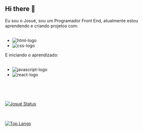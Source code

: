 ## Hi there 👋

Eu sou o Josué, sou um Programador Front End, atualmente estou aprendendo e criando projetos com:
<br>
<br>
 - <img src="https://img.shields.io/badge/HTML5-E34F26?style=for-the-badge&logo=html5&logoColor=white" alt="html-logo" />
 - <img src="https://img.shields.io/badge/CSS3-1572B6?style=for-the-badge&logo=css3&logoColor=white" alt="css-logo" />

E iniciando o aprendizado:
<br>
<br>
- <img src="https://img.shields.io/badge/JavaScript-F7DF1E?style=for-the-badge&logo=javascript&logoColor=black" alt="javascript-logo" />
- <img src="https://img.shields.io/badge/react%20os-0088CC?style=for-the-badge&logo=reactos&logoColor=white" alt="react-logo" />
<br>
<br>
<br>

[![Josué Status](https://github-readme-stats.vercel.app/api?username=josuevyctor)](https://github.com/anuraghazra/github-readme-stats)
<br>
<br>
<br>

[![Top Langs](https://github-readme-stats.vercel.app/api/top-langs/?username=josuevyctor)](https://github.com/anuraghazra/github-readme-stats)
